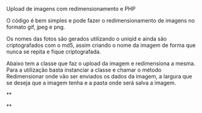 Upload de imagens com redimensionamento e PHP


O código é bem simples e pode fazer o redimensionamento de imagens no formato gif, jpeg e png.

Os nomes das fotos são gerados utilizando o uniqid e ainda são criptografados com o md5, assim criando o nome da imagem de forma que nunca se repita e fique criptografada.

Abaixo tem a classe que faz o upload da imagem e redimensiona a mesma. Para a utilização basta instanciar a classe e chamar o método Redimensionar onde vão ser enviados os dados da imagem, a largura que se deseja que a imagem tenha e a pasta onde será salva a imagem.

**

<?php
class Redimensiona{
	
	public function Redimensionar($imagem, $largura, $pasta){
		
		$name = md5(uniqid(rand(),true));
		
		if ($imagem['type']=="image/jpeg"){
			$img = imagecreatefromjpeg($imagem['tmp_name']);
		}else if ($imagem['type']=="image/gif"){
			$img = imagecreatefromgif($imagem['tmp_name']);
		}else if ($imagem['type']=="image/png"){
			$img = imagecreatefrompng($imagem['tmp_name']);
		}
		$x   = imagesx($img);
		$y   = imagesy($img);
		$autura = ($largura * $y)/$x;
		
		$nova = imagecreatetruecolor($largura, $autura);
		imagecopyresampled($nova, $img, 0, 0, 0, 0, $largura, $autura, $x, $y);
		
		if ($imagem['type']=="image/jpeg"){
			$local="$pasta/$name".".jpg";
			imagejpeg($nova, $local);
		}else if ($imagem['type']=="image/gif"){
			$local="$pasta/$name".".gif";
			imagejpeg($nova, $local);
		}else if ($imagem['type']=="image/png"){
			$local="$pasta/$name".".png";
			imagejpeg($nova, $local);
		}		
		
		imagedestroy($img);
		imagedestroy($nova);	
		
		return $local;
	}
}
?>

**
